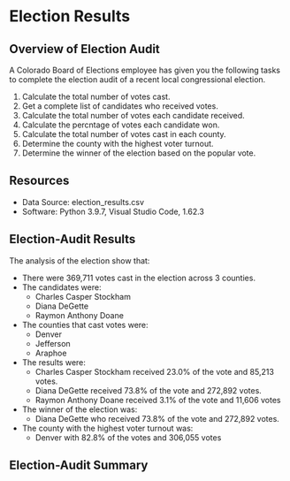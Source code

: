 # Election Results

## Overview of Election Audit
A Colorado Board of Elections employee has given you the following tasks to complete the election audit of a recent local congressional election.

1. Calculate the total number of votes cast.
2. Get a complete list of candidates who received votes.
3. Calculate the total number of votes each candidate received.
4. Calculate the percntage of votes each candidate won.
5. Calculate the total number of votes cast in each county.
6. Determine the county with the highest voter turnout.
7. Determine the winner of the election based on the popular vote.

## Resources
- Data Source: election_results.csv
- Software: Python 3.9.7, Visual Studio Code, 1.62.3

## Election-Audit Results
The analysis of the election show that:
- There were 369,711 votes cast in the election across 3 counties.
- The candidates were:
  - Charles Casper Stockham
  - Diana DeGette
  - Raymon Anthony Doane
- The counties that cast votes were:
  - Denver
  - Jefferson
  - Araphoe
- The results were:
  - Charles Casper Stockham received 23.0% of the vote and 85,213 votes.
  - Diana DeGette received 73.8% of the vote and 272,892 votes.
  - Raymon Anthony Doane received 3.1% of the vote and 11,606 votes
- The winner of the election was:
  - Diana DeGette who received 73.8% of the vote and 272,892 votes.
- The county with the highest voter turnout was:
  - Denver with 82.8% of the votes and 306,055 votes
  
## Election-Audit Summary
